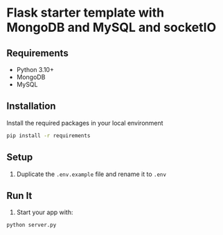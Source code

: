 # Flask starter template with MongoDB and MySQL and socketIO

## Requirements

- Python 3.10+
- MongoDB
- MySQL

## Installation

Install the required packages in your local environment

```bash
pip install -r requirements
```

## Setup

1. Duplicate the `.env.example` file and rename it to `.env`

## Run It

1. Start your app with:

```bash
python server.py
```
